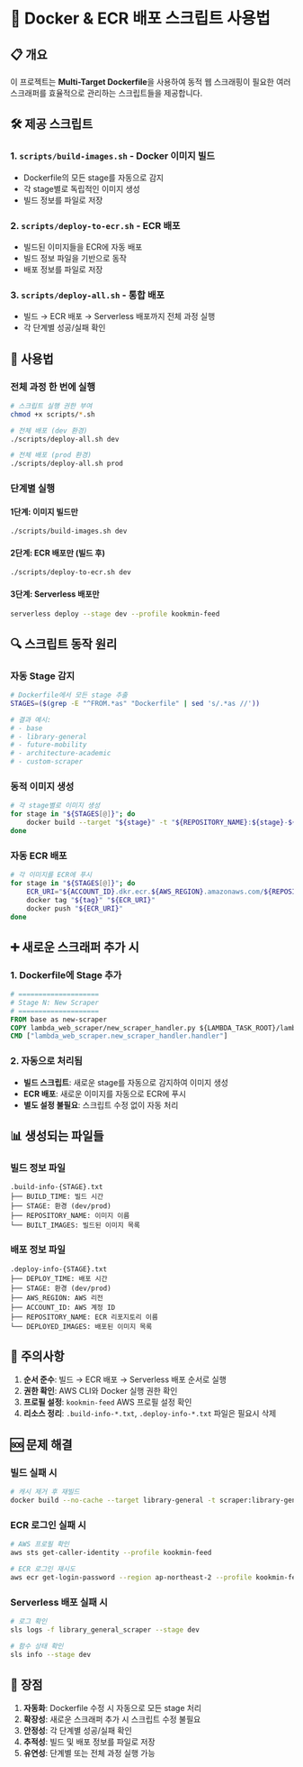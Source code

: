 # 🚀 Docker & ECR 배포 스크립트 사용법

## 📋 개요

이 프로젝트는 **Multi-Target Dockerfile**을 사용하여 동적 웹 스크래핑이 필요한 여러 스크래퍼를 효율적으로 관리하는 스크립트들을 제공합니다.

## 🛠️ 제공 스크립트

### 1. **`scripts/build-images.sh`** - Docker 이미지 빌드
- Dockerfile의 모든 stage를 자동으로 감지
- 각 stage별로 독립적인 이미지 생성
- 빌드 정보를 파일로 저장

### 2. **`scripts/deploy-to-ecr.sh`** - ECR 배포
- 빌드된 이미지들을 ECR에 자동 배포
- 빌드 정보 파일을 기반으로 동작
- 배포 정보를 파일로 저장

### 3. **`scripts/deploy-all.sh`** - 통합 배포
- 빌드 → ECR 배포 → Serverless 배포까지 전체 과정 실행
- 각 단계별 성공/실패 확인

## 🚀 사용법

### **전체 과정 한 번에 실행**
```bash
# 스크립트 실행 권한 부여
chmod +x scripts/*.sh

# 전체 배포 (dev 환경)
./scripts/deploy-all.sh dev

# 전체 배포 (prod 환경)
./scripts/deploy-all.sh prod
```

### **단계별 실행**

#### 1단계: 이미지 빌드만
```bash
./scripts/build-images.sh dev
```

#### 2단계: ECR 배포만 (빌드 후)
```bash
./scripts/deploy-to-ecr.sh dev
```

#### 3단계: Serverless 배포만
```bash
serverless deploy --stage dev --profile kookmin-feed
```

## 🔍 스크립트 동작 원리

### **자동 Stage 감지**
```bash
# Dockerfile에서 모든 stage 추출
STAGES=($(grep -E "^FROM.*as" "Dockerfile" | sed 's/.*as //'))

# 결과 예시:
# - base
# - library-general
# - future-mobility
# - architecture-academic
# - custom-scraper
```

### **동적 이미지 생성**
```bash
# 각 stage별로 이미지 생성
for stage in "${STAGES[@]}"; do
    docker build --target "${stage}" -t "${REPOSITORY_NAME}:${stage}-${STAGE}" .
done
```

### **자동 ECR 배포**
```bash
# 각 이미지를 ECR에 푸시
for stage in "${STAGES[@]}"; do
    ECR_URI="${ACCOUNT_ID}.dkr.ecr.${AWS_REGION}.amazonaws.com/${REPOSITORY_NAME}:${stage}-${STAGE}"
    docker tag "${tag}" "${ECR_URI}"
    docker push "${ECR_URI}"
done
```

## ➕ 새로운 스크래퍼 추가 시

### **1. Dockerfile에 Stage 추가**
```dockerfile
# ====================
# Stage N: New Scraper
# ====================
FROM base as new-scraper
COPY lambda_web_scraper/new_scraper_handler.py ${LAMBDA_TASK_ROOT}/lambda_web_scraper/
CMD ["lambda_web_scraper.new_scraper_handler.handler"]
```

### **2. 자동으로 처리됨**
- **빌드 스크립트**: 새로운 stage를 자동으로 감지하여 이미지 생성
- **ECR 배포**: 새로운 이미지를 자동으로 ECR에 푸시
- **별도 설정 불필요**: 스크립트 수정 없이 자동 처리

## 📊 생성되는 파일들

### **빌드 정보 파일**
```
.build-info-{STAGE}.txt
├── BUILD_TIME: 빌드 시간
├── STAGE: 환경 (dev/prod)
├── REPOSITORY_NAME: 이미지 이름
└── BUILT_IMAGES: 빌드된 이미지 목록
```

### **배포 정보 파일**
```
.deploy-info-{STAGE}.txt
├── DEPLOY_TIME: 배포 시간
├── STAGE: 환경 (dev/prod)
├── AWS_REGION: AWS 리전
├── ACCOUNT_ID: AWS 계정 ID
├── REPOSITORY_NAME: ECR 리포지토리 이름
└── DEPLOYED_IMAGES: 배포된 이미지 목록
```

## 🚨 주의사항

1. **순서 준수**: 빌드 → ECR 배포 → Serverless 배포 순서로 실행
2. **권한 확인**: AWS CLI와 Docker 실행 권한 확인
3. **프로필 설정**: `kookmin-feed` AWS 프로필 설정 확인
4. **리소스 정리**: `.build-info-*.txt`, `.deploy-info-*.txt` 파일은 필요시 삭제

## 🆘 문제 해결

### **빌드 실패 시**
```bash
# 캐시 제거 후 재빌드
docker build --no-cache --target library-general -t scraper:library-general .
```

### **ECR 로그인 실패 시**
```bash
# AWS 프로필 확인
aws sts get-caller-identity --profile kookmin-feed

# ECR 로그인 재시도
aws ecr get-login-password --region ap-northeast-2 --profile kookmin-feed | docker login --username AWS --password-stdin 558793517018.dkr.ecr.ap-northeast-2.amazonaws.com
```

### **Serverless 배포 실패 시**
```bash
# 로그 확인
sls logs -f library_general_scraper --stage dev

# 함수 상태 확인
sls info --stage dev
```

## 🎯 장점

1. **자동화**: Dockerfile 수정 시 자동으로 모든 stage 처리
2. **확장성**: 새로운 스크래퍼 추가 시 스크립트 수정 불필요
3. **안정성**: 각 단계별 성공/실패 확인
4. **추적성**: 빌드 및 배포 정보를 파일로 저장
5. **유연성**: 단계별 또는 전체 과정 실행 가능
